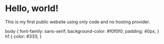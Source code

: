 <!DOCTYPE html>
<html>
<head>
  <title>My First Website</title>
  <link rel="stylesheet" href="style.css" />
</head>
<body>
  <h1>Hello, world!</h1>
  <p>This is my first public website using only code and no hosting provider.</p>
</body>
</html>

body {
  font-family: sans-serif;
  background-color: #f0f0f0;
  padding: 40px;
}
h1 {
  color: #333;
}
